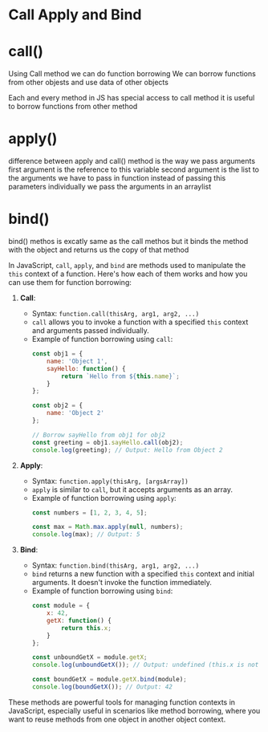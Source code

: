# Call Apply and Bind

# call()
Using Call method we can do function borrowing
We can borrow functions from other objests and use data of other objects

Each and every method in JS has special access to call method
it is useful to borrow functions from other method

# apply()
difference between apply and call() method is the way we pass arguments
first argument is the reference to this variable
second argument is the list to the arguments we have to pass in function
instead of passing this parameters individually we pass the arguments in an arraylist

# bind()
bind() methos is excatly same as the call methos but it 
binds the method with the object and
returns us the copy of that method

In JavaScript, `call`, `apply`, and `bind` are methods used to manipulate the `this` context of a function. Here's how each of them works and how you can use them for function borrowing:

1. **Call**:
   - Syntax: `function.call(thisArg, arg1, arg2, ...)`
   - `call` allows you to invoke a function with a specified `this` context and arguments passed individually.
   - Example of function borrowing using `call`:
     ```javascript
     const obj1 = {
         name: 'Object 1',
         sayHello: function() {
             return `Hello from ${this.name}`;
         }
     };

     const obj2 = {
         name: 'Object 2'
     };

     // Borrow sayHello from obj1 for obj2
     const greeting = obj1.sayHello.call(obj2);
     console.log(greeting); // Output: Hello from Object 2
     ```

2. **Apply**:
   - Syntax: `function.apply(thisArg, [argsArray])`
   - `apply` is similar to `call`, but it accepts arguments as an array.
   - Example of function borrowing using `apply`:
     ```javascript
     const numbers = [1, 2, 3, 4, 5];

     const max = Math.max.apply(null, numbers);
     console.log(max); // Output: 5
     ```

3. **Bind**:
   - Syntax: `function.bind(thisArg, arg1, arg2, ...)`
   - `bind` returns a new function with a specified `this` context and initial arguments. It doesn't invoke the function immediately.
   - Example of function borrowing using `bind`:
     ```javascript
     const module = {
         x: 42,
         getX: function() {
             return this.x;
         }
     };

     const unboundGetX = module.getX;
     console.log(unboundGetX()); // Output: undefined (this.x is not bound)

     const boundGetX = module.getX.bind(module);
     console.log(boundGetX()); // Output: 42
     ```

These methods are powerful tools for managing function contexts in JavaScript, especially useful in scenarios like method borrowing, where you want to reuse methods from one object in another object context.